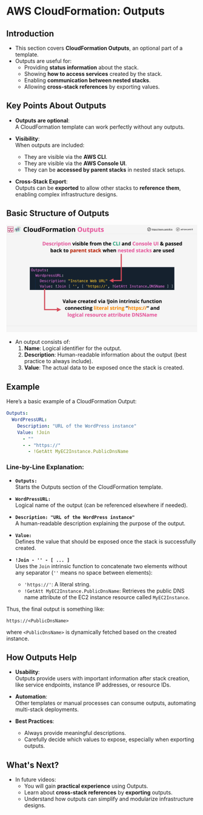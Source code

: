 # AWS CloudFormation: Outputs

## Introduction

- This section covers **CloudFormation Outputs**, an optional part of a template.
- Outputs are useful for:
  - Providing **status information** about the stack.
  - Showing **how to access services** created by the stack.
  - Enabling **communication between nested stacks**.
  - Allowing **cross-stack references** by exporting values.

## Key Points About Outputs

- **Outputs are optional**:  
  A CloudFormation template can work perfectly without any outputs.

- **Visibility**:  
  When outputs are included:

  - They are visible via the **AWS CLI**.
  - They are visible via the **AWS Console UI**.
  - They can be **accessed by parent stacks** in nested stack setups.

- **Cross-Stack Export**:  
  Outputs can be **exported** to allow other stacks to **reference them**, enabling complex infrastructure designs.

## Basic Structure of Outputs

![alt text](./Images/image-10.png)

- An output consists of:
  1. **Name**: Logical identifier for the output.
  2. **Description**: Human-readable information about the output (best practice to always include).
  3. **Value**: The actual data to be exposed once the stack is created.

## Example

Here’s a basic example of a CloudFormation Output:

```yaml
Outputs:
  WordPressURL:
    Description: "URL of the WordPress instance"
    Value: !Join
      - ""
      - - "https://"
        - !GetAtt MyEC2Instance.PublicDnsName
```

### Line-by-Line Explanation:

- **`Outputs:`**  
  Starts the Outputs section of the CloudFormation template.

- **`WordPressURL:`**  
  Logical name of the output (can be referenced elsewhere if needed).

- **`Description: "URL of the WordPress instance"`**  
  A human-readable description explaining the purpose of the output.

- **`Value:`**  
  Defines the value that should be exposed once the stack is successfully created.

- **`!Join - '' - [ ... ]`**  
  Uses the `Join` intrinsic function to concatenate two elements without any separator (`''` means no space between elements):
  - `'https://'`: A literal string.
  - `!GetAtt MyEC2Instance.PublicDnsName`: Retrieves the public DNS name attribute of the EC2 instance resource called `MyEC2Instance`.

Thus, the final output is something like:

```plaintext
https://<PublicDnsName>
```

where `<PublicDnsName>` is dynamically fetched based on the created instance.

## How Outputs Help

- **Usability**:  
  Outputs provide users with important information after stack creation, like service endpoints, instance IP addresses, or resource IDs.

- **Automation**:  
  Other templates or manual processes can consume outputs, automating multi-stack deployments.

- **Best Practices**:
  - Always provide meaningful descriptions.
  - Carefully decide which values to expose, especially when exporting outputs.

## What's Next?

- In future videos:
  - You will gain **practical experience** using Outputs.
  - Learn about **cross-stack references** by **exporting** outputs.
  - Understand how outputs can simplify and modularize infrastructure designs.

